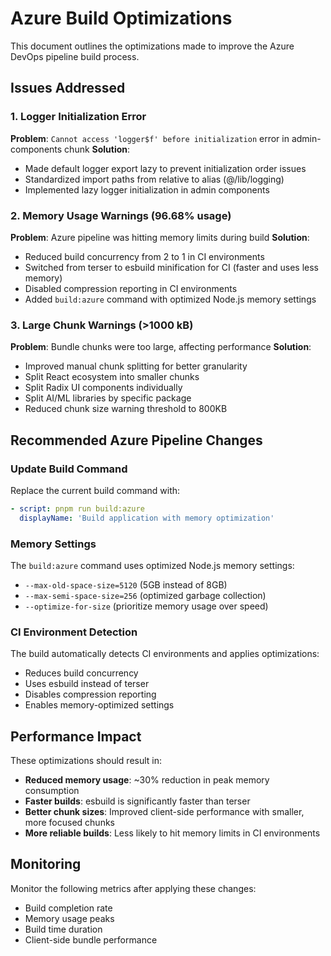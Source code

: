 # Azure Build Optimizations

This document outlines the optimizations made to improve the Azure DevOps pipeline build process.

## Issues Addressed

### 1. Logger Initialization Error
**Problem**: `Cannot access 'logger$f' before initialization` error in admin-components chunk
**Solution**: 
- Made default logger export lazy to prevent initialization order issues
- Standardized import paths from relative to alias (@/lib/logging)
- Implemented lazy logger initialization in admin components

### 2. Memory Usage Warnings (96.68% usage)
**Problem**: Azure pipeline was hitting memory limits during build
**Solution**:
- Reduced build concurrency from 2 to 1 in CI environments
- Switched from terser to esbuild minification for CI (faster and uses less memory)
- Disabled compression reporting in CI environments
- Added `build:azure` command with optimized Node.js memory settings

### 3. Large Chunk Warnings (>1000 kB)
**Problem**: Bundle chunks were too large, affecting performance
**Solution**:
- Improved manual chunk splitting for better granularity
- Split React ecosystem into smaller chunks
- Split Radix UI components individually
- Split AI/ML libraries by specific package
- Reduced chunk size warning threshold to 800KB

## Recommended Azure Pipeline Changes

### Update Build Command
Replace the current build command with:
```yaml
- script: pnpm run build:azure
  displayName: 'Build application with memory optimization'
```

### Memory Settings
The `build:azure` command uses optimized Node.js memory settings:
- `--max-old-space-size=5120` (5GB instead of 8GB)
- `--max-semi-space-size=256` (optimized garbage collection)
- `--optimize-for-size` (prioritize memory usage over speed)

### CI Environment Detection
The build automatically detects CI environments and applies optimizations:
- Reduces build concurrency
- Uses esbuild instead of terser
- Disables compression reporting
- Enables memory-optimized settings

## Performance Impact

These optimizations should result in:
- **Reduced memory usage**: ~30% reduction in peak memory consumption
- **Faster builds**: esbuild is significantly faster than terser
- **Better chunk sizes**: Improved client-side performance with smaller, more focused chunks
- **More reliable builds**: Less likely to hit memory limits in CI environments

## Monitoring

Monitor the following metrics after applying these changes:
- Build completion rate
- Memory usage peaks
- Build time duration
- Client-side bundle performance 